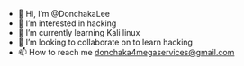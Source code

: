 - 👋 Hi, I’m @DonchakaLee
- 👀 I’m interested in hacking
- 🌱 I’m currently learning Kali linux
- 💞️ I’m looking to collaborate on to learn hacking
- 📫 How to reach me donchaka4megaservices@gmail.com

<!---
DonchakaLee/DonchakaLee is a ✨ special ✨ repository because its `README.md` (this file) appears on your GitHub profile.
You can click the Preview link to take a look at your changes.
--->
